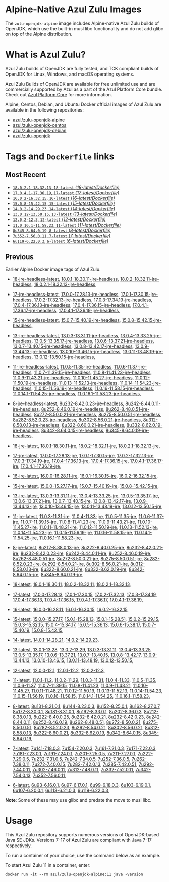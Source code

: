 Alpine-Native Azul Zulu Images
=================================
The `zulu-openjdk-alpine` image includes Alpine-native Azul Zulu builds of OpenJDK, which use the built-in musl libc functionality and do not add glibc on top of the Alpine distribution.


What is Azul Zulu?
======================================

Azul Zulu builds of OpenJDK are fully tested, and TCK compliant builds of OpenJDK for Linux, Windows, and macOS operating systems.

Azul Zulu Builds of OpenJDK are available for free unlimited use and are commercially supported by Azul as a part of the Azul Platform Core bundle.
Check out [Azul Platform Core][3] for more information.

Alpine, Centos, Debian, and Ubuntu Docker official images of Azul Zulu are available in the following repositories:

  * [azul/zulu-openjdk-alpine][4]
  * [azul/zulu-openjdk-centos][5]
  * [azul/zulu-openjdk-debian][6]
  * [azul/zulu-openjdk][7]

Tags and `Dockerfile` links
===========================

Most Recent
-----------

  * [`18.0.2.1-18.32.13`, `18-latest` (*18-latest/Dockerfile)*][10]
  * [`17.0.4.1-17.36.19`, `17-latest` (*17-latest/Dockerfile)*][22]
  * [`16.0.2-16.32.15`, `16-latest` (*16-latest/Dockerfile)*][49]
  * [`15.0.8-15.42.15`, `15-latest` (*15-latest/Dockerfile)*][57]
  * [`14.0.2-14.29.23`, `14-latest` (*14-latest/Dockerfile)*][75]
  * [`13.0.12-13.50.15`, `13-latest` (*13-latest/Dockerfile)*][78]
  * [`12.0.2-12.3`, `12-latest` (*12-latest/Dockerfile)*][113]
  * [`11.0.16.1-11.58.23`, `11-latest` (*11-latest/Dockerfile)*][117]
  * [`8u345-8.64.0.19`, `8-latest` (*8-latest/Dockerfile)*][167]
  * [`7u352-7.56.0.11`, `7-latest` (*7-latest/Dockerfile)*][225]
  * [`6u119-6.22.0.3`, `6-latest` (*6-latest/Dockerfile)*][248]

Previous
--------

Earlier Alpine Docker image tags of Azul Zulu:


  * [18-jre-headless-latest][18],
  [18.0.1-18.30.11-jre-headless][19],
  [18.0.2-18.32.11-jre-headless][20],
  [18.0.2.1-18.32.13-jre-headless][21],
  
  * [17-jre-headless-latest][40],
  [17.0.0-17.28.13-jre-headless][41],
  [17.0.1-17.30.15-jre-headless][42],
  [17.0.2-17.32.13-jre-headless][43],
  [17.0.3-17.34.19-jre-headless][44],
  [17.0.4-17.36.13-jre-headless][45],
  [17.0.4-17.36.15-jre-headless][46],
  [17.0.4.1-17.36.17-jre-headless][47],
  [17.0.4.1-17.36.19-jre-headless][48],
  
  * [15-jre-headless-latest][72],
  [15.0.7-15.40.19-jre-headless][73],
  [15.0.8-15.42.15-jre-headless][74],
  
  * [13-jre-headless-latest][102],
  [13.0.3-13.31.11-jre-headless][103],
  [13.0.4-13.33.25-jre-headless][104],
  [13.0.5-13.35.17-jre-headless][105],
  [13.0.6-13.37.21-jre-headless][106],
  [13.0.7-13.40.15-jre-headless][107],
  [13.0.8-13.42.17-jre-headless][108],
  [13.0.9-13.44.13-jre-headless][109],
  [13.0.10-13.46.15-jre-headless][110],
  [13.0.11-13.48.19-jre-headless][111],
  [13.0.12-13.50.15-jre-headless][112],
  
  * [11-jre-headless-latest][151],
  [11.0.5-11.35-jre-headless][154],
  [11.0.6-11.37-jre-headless][155],
  [11.0.7-11.39.15-jre-headless][156],
  [11.0.8-11.41.23-jre-headless][157],
  [11.0.9-11.43.21-jre-headless][158],
  [11.0.10-11.45.27-jre-headless][159],
  [11.0.12-11.50.19-jre-headless][160],
  [11.0.13-11.52.13-jre-headless][161],
  [11.0.14-11.54.23-jre-headless][162],
  [11.0.15-11.56.19-jre-headless][163],
  [11.0.16-11.58.15-jre-headless][164],
  [11.0.14.1-11.54.25-jre-headless][165],
  [11.0.16.1-11.58.23-jre-headless][166],
  
  * [8-jre-headless-latest][211],
  [8u232-8.42.0.23-jre-headless][212],
  [8u242-8.44.0.11-jre-headless][213],
  [8u252-8.46.0.19-jre-headless][214],
  [8u262-8.48.0.51-jre-headless][215],
  [8u272-8.50.0.21-jre-headless][216],
  [8u275-8.50.0.51-jre-headless][217],
  [8u282-8.52.0.23-jre-headless][218],
  [8u302-8.56.0.21-jre-headless][219],
  [8u312-8.58.0.13-jre-headless][220],
  [8u322-8.60.0.21-jre-headless][221],
  [8u332-8.62.0.19-jre-headless][222],
  [8u342-8.64.0.15-jre-headless][223],
  [8u345-8.64.0.19-jre-headless][224],
  
  * [18-jre-latest][11],
  [18.0.1-18.30.11-jre][15],
  [18.0.2-18.32.11-jre][16],
  [18.0.2.1-18.32.13-jre][17],
  
  * [17-jre-latest][23],
  [17.0.0-17.28.13-jre][32],
  [17.0.1-17.30.15-jre][33],
  [17.0.2-17.32.13-jre][34],
  [17.0.3-17.34.19-jre][35],
  [17.0.4-17.36.13-jre][36],
  [17.0.4-17.36.15-jre][37],
  [17.0.4.1-17.36.17-jre][38],
  [17.0.4.1-17.36.19-jre][39],
  
  * [16-jre-latest][50],
  [16.0.0-16.28.11-jre][54],
  [16.0.1-16.30.15-jre][55],
  [16.0.2-16.32.15-jre][56],
  
  * [15-jre-latest][58],
  [15.0.0-15.27.17-jre][69],
  [15.0.7-15.40.19-jre][70],
  [15.0.8-15.42.15-jre][71],
  
  * [13-jre-latest][81],
  [13.0.3-13.31.11-jre][92],
  [13.0.4-13.33.25-jre][93],
  [13.0.5-13.35.17-jre][94],
  [13.0.6-13.37.21-jre][95],
  [13.0.7-13.40.15-jre][96],
  [13.0.8-13.42.17-jre][97],
  [13.0.9-13.44.13-jre][98],
  [13.0.10-13.46.15-jre][99],
  [13.0.11-13.48.19-jre][100],
  [13.0.12-13.50.15-jre][101],
  
  * [11-jre-latest][124],
  [11.0.3-11.31-jre][135],
  [11.0.4-11.33-jre][136],
  [11.0.5-11.35-jre][137],
  [11.0.6-11.37-jre][138],
  [11.0.7-11.39.15-jre][141],
  [11.0.8-11.41.23-jre][142],
  [11.0.9-11.43.21-jre][143],
  [11.0.10-11.45.27-jre][144],
  [11.0.11-11.48.21-jre][145],
  [11.0.12-11.50.19-jre][146],
  [11.0.13-11.52.13-jre][147],
  [11.0.14-11.54.23-jre][148],
  [11.0.15-11.56.19-jre][149],
  [11.0.16-11.58.15-jre][150],
  [11.0.14.1-11.54.25-jre][152],
  [11.0.16.1-11.58.23-jre][153],
  
  * [8-jre-latest][168],
  [8u212-8.38.0.13-jre][194],
  [8u222-8.40.0.25-jre][195],
  [8u232-8.42.0.21-jre][196],
  [8u232-8.42.0.23-jre][197],
  [8u242-8.44.0.11-jre][198],
  [8u252-8.46.0.19-jre][199],
  [8u262-8.48.0.51-jre][200],
  [8u272-8.50.0.21-jre][201],
  [8u275-8.50.0.51-jre][202],
  [8u282-8.52.0.23-jre][203],
  [8u292-8.54.0.21-jre][204],
  [8u302-8.56.0.21-jre][205],
  [8u312-8.58.0.13-jre][206],
  [8u322-8.60.0.21-jre][207],
  [8u332-8.62.0.19-jre][208],
  [8u342-8.64.0.15-jre][209],
  [8u345-8.64.0.19-jre][210],
  
  * [18-latest][10],
  [18.0.1-18.30.11][12],
  [18.0.2-18.32.11][13],
  [18.0.2.1-18.32.13][14],
  
  * [17-latest][22],
  [17.0.0-17.28.13][24],
  [17.0.1-17.30.15][25],
  [17.0.2-17.32.13][26],
  [17.0.3-17.34.19][27],
  [17.0.4-17.36.13][28],
  [17.0.4-17.36.15][29],
  [17.0.4.1-17.36.17][30],
  [17.0.4.1-17.36.19][31],
  
  * [16-latest][49],
  [16.0.0-16.28.11][51],
  [16.0.1-16.30.15][52],
  [16.0.2-16.32.15][53],
  
  * [15-latest][57],
  [15.0.0-15.27.17][59],
  [15.0.1-15.28.13][60],
  [15.0.1-15.28.51][61],
  [15.0.2-15.29.15][62],
  [15.0.3-15.32.15][63],
  [15.0.4-15.34.17][64],
  [15.0.5-15.36.13][65],
  [15.0.6-15.38.17][66],
  [15.0.7-15.40.19][67],
  [15.0.8-15.42.15][68],
  
  * [14-latest][75],
  [14.0.1-14.28.21][76],
  [14.0.2-14.29.23][77],
  
  * [13-latest][78],
  [13.0.1-13.28][79],
  [13.0.2-13.29][80],
  [13.0.3-13.31.11][82],
  [13.0.4-13.33.25][83],
  [13.0.5-13.35.17][84],
  [13.0.6-13.37.21][85],
  [13.0.7-13.40.15][86],
  [13.0.8-13.42.17][87],
  [13.0.9-13.44.13][88],
  [13.0.10-13.46.15][89],
  [13.0.11-13.48.19][90],
  [13.0.12-13.50.15][91],
  
  * [12-latest][113],
  [12.0.0-12.1][114],
  [12.0.1-12.2][115],
  [12.0.2-12.3][116],
  
  * [11-latest][117],
  [11.0.1-11.2][118],
  [11.0.2-11.29][119],
  [11.0.3-11.31][120],
  [11.0.4-11.33][121],
  [11.0.5-11.35][122],
  [11.0.6-11.37][123],
  [11.0.7-11.39.15][125],
  [11.0.8-11.41.23][126],
  [11.0.9-11.43.21][127],
  [11.0.10-11.45.27][128],
  [11.0.11-11.48.21][129],
  [11.0.12-11.50.19][130],
  [11.0.13-11.52.13][131],
  [11.0.14-11.54.23][132],
  [11.0.15-11.56.19][133],
  [11.0.16-11.58.15][134],
  [11.0.14.1-11.54.25][139],
  [11.0.16.1-11.58.23][140],
  
  * [8-latest][167],
  [8u131-8.21.0.1][169],
  [8u144-8.23.0.3][170],
  [8u152-8.25.0.1][171],
  [8u162-8.27.0.7][172],
  [8u172-8.30.0.1][173],
  [8u181-8.31.0.1][174],
  [8u192-8.33.0.1][175],
  [8u202-8.36.0.3][176],
  [8u212-8.38.0.13][177],
  [8u222-8.40.0.25][178],
  [8u232-8.42.0.21][179],
  [8u232-8.42.0.23][180],
  [8u242-8.44.0.11][181],
  [8u252-8.46.0.19][182],
  [8u262-8.48.0.51][183],
  [8u272-8.50.0.21][184],
  [8u275-8.50.0.51][185],
  [8u282-8.52.0.23][186],
  [8u292-8.54.0.21][187],
  [8u302-8.56.0.21][188],
  [8u312-8.58.0.13][189],
  [8u322-8.60.0.21][190],
  [8u332-8.62.0.19][191],
  [8u342-8.64.0.15][192],
  [8u345-8.64.0.19][193],
  
  * [7-latest][225],
  [7u141-7.18.0.3][226],
  [7u154-7.20.0.3][227],
  [7u161-7.21.0.3][228],
  [7u171-7.22.0.3][229],
  [7u181-7.23.0.1][230],
  [7u191-7.24.0.1][231],
  [7u201-7.25.0.5][232],
  [7u211-7.27.0.1][233],
  [7u222-7.29.0.5][234],
  [7u232-7.31.0.5][235],
  [7u242-7.34.0.5][236],
  [7u252-7.36.0.5][237],
  [7u262-7.38.0.11][238],
  [7u272-7.40.0.15][239],
  [7u282-7.42.0.13][240],
  [7u285-7.42.0.51][241],
  [7u292-7.44.0.11][242],
  [7u302-7.46.0.11][243],
  [7u312-7.48.0.11][244],
  [7u332-7.52.0.11][245],
  [7u342-7.54.0.13][246],
  [7u352-7.56.0.11][247],
  
  * [6-latest][248],
  [6u93-6.16.0.1][249],
  [6u97-6.17.0.1][250],
  [6u99-6.18.0.3][251],
  [6u103-6.19.0.1][252],
  [6u107-6.20.0.1][253],
  [6u113-6.21.0.3][254],
  [6u119-6.22.0.3][255],
  

**Note**: Some of these may use glibc and predate the move to musl libc.

Usage
=====

This Azul Zulu repository supports numerous versions of OpenJDK-based Java SE JDKs. Versions 7-17 of Azul Zulu are compliant with Java 7-17 respectively.

To run a container of your choice, use the command below as an example.

To start Azul Zulu 11 in a container, enter:

    docker run -it --rm azul/zulu-openjdk-alpine:11 java -version

  [1]: https://www.azul.com/files/ZuluDocker60.gif
  [2]: https://www.azul.com/
  [3]: https://www.azul.com/products/core/
  [4]: https://hub.docker.com/r/azul/zulu-openjdk-alpine
  [5]: https://hub.docker.com/r/azul/zulu-openjdk-centos
  [6]: https://hub.docker.com/r/azul/zulu-openjdk-debian
  [7]: https://hub.docker.com/r/azul/zulu-openjdk


  [18]: https://github.com/zulu-openjdk/zulu-openjdk/blob/master/alpine/18-jre-headless-latest/Dockerfile
  [19]: https://github.com/zulu-openjdk/zulu-openjdk/blob/master/alpine/18.0.1-18.30.11-jre-headless/Dockerfile
  [20]: https://github.com/zulu-openjdk/zulu-openjdk/blob/master/alpine/18.0.2-18.32.11-jre-headless/Dockerfile
  [21]: https://github.com/zulu-openjdk/zulu-openjdk/blob/master/alpine/18.0.2.1-18.32.13-jre-headless/Dockerfile
  
  [40]: https://github.com/zulu-openjdk/zulu-openjdk/blob/master/alpine/17-jre-headless-latest/Dockerfile
  [41]: https://github.com/zulu-openjdk/zulu-openjdk/blob/master/alpine/17.0.0-17.28.13-jre-headless/Dockerfile
  [42]: https://github.com/zulu-openjdk/zulu-openjdk/blob/master/alpine/17.0.1-17.30.15-jre-headless/Dockerfile
  [43]: https://github.com/zulu-openjdk/zulu-openjdk/blob/master/alpine/17.0.2-17.32.13-jre-headless/Dockerfile
  [44]: https://github.com/zulu-openjdk/zulu-openjdk/blob/master/alpine/17.0.3-17.34.19-jre-headless/Dockerfile
  [45]: https://github.com/zulu-openjdk/zulu-openjdk/blob/master/alpine/17.0.4-17.36.13-jre-headless/Dockerfile
  [46]: https://github.com/zulu-openjdk/zulu-openjdk/blob/master/alpine/17.0.4-17.36.15-jre-headless/Dockerfile
  [47]: https://github.com/zulu-openjdk/zulu-openjdk/blob/master/alpine/17.0.4.1-17.36.17-jre-headless/Dockerfile
  [48]: https://github.com/zulu-openjdk/zulu-openjdk/blob/master/alpine/17.0.4.1-17.36.19-jre-headless/Dockerfile
  
  [72]: https://github.com/zulu-openjdk/zulu-openjdk/blob/master/alpine/15-jre-headless-latest/Dockerfile
  [73]: https://github.com/zulu-openjdk/zulu-openjdk/blob/master/alpine/15.0.7-15.40.19-jre-headless/Dockerfile
  [74]: https://github.com/zulu-openjdk/zulu-openjdk/blob/master/alpine/15.0.8-15.42.15-jre-headless/Dockerfile
  
  [102]: https://github.com/zulu-openjdk/zulu-openjdk/blob/master/alpine/13-jre-headless-latest/Dockerfile
  [103]: https://github.com/zulu-openjdk/zulu-openjdk/blob/master/alpine/13.0.3-13.31.11-jre-headless/Dockerfile
  [104]: https://github.com/zulu-openjdk/zulu-openjdk/blob/master/alpine/13.0.4-13.33.25-jre-headless/Dockerfile
  [105]: https://github.com/zulu-openjdk/zulu-openjdk/blob/master/alpine/13.0.5-13.35.17-jre-headless/Dockerfile
  [106]: https://github.com/zulu-openjdk/zulu-openjdk/blob/master/alpine/13.0.6-13.37.21-jre-headless/Dockerfile
  [107]: https://github.com/zulu-openjdk/zulu-openjdk/blob/master/alpine/13.0.7-13.40.15-jre-headless/Dockerfile
  [108]: https://github.com/zulu-openjdk/zulu-openjdk/blob/master/alpine/13.0.8-13.42.17-jre-headless/Dockerfile
  [109]: https://github.com/zulu-openjdk/zulu-openjdk/blob/master/alpine/13.0.9-13.44.13-jre-headless/Dockerfile
  [110]: https://github.com/zulu-openjdk/zulu-openjdk/blob/master/alpine/13.0.10-13.46.15-jre-headless/Dockerfile
  [111]: https://github.com/zulu-openjdk/zulu-openjdk/blob/master/alpine/13.0.11-13.48.19-jre-headless/Dockerfile
  [112]: https://github.com/zulu-openjdk/zulu-openjdk/blob/master/alpine/13.0.12-13.50.15-jre-headless/Dockerfile
  
  [151]: https://github.com/zulu-openjdk/zulu-openjdk/blob/master/alpine/11-jre-headless-latest/Dockerfile
  [154]: https://github.com/zulu-openjdk/zulu-openjdk/blob/master/alpine/11.0.5-11.35-jre-headless/Dockerfile
  [155]: https://github.com/zulu-openjdk/zulu-openjdk/blob/master/alpine/11.0.6-11.37-jre-headless/Dockerfile
  [156]: https://github.com/zulu-openjdk/zulu-openjdk/blob/master/alpine/11.0.7-11.39.15-jre-headless/Dockerfile
  [157]: https://github.com/zulu-openjdk/zulu-openjdk/blob/master/alpine/11.0.8-11.41.23-jre-headless/Dockerfile
  [158]: https://github.com/zulu-openjdk/zulu-openjdk/blob/master/alpine/11.0.9-11.43.21-jre-headless/Dockerfile
  [159]: https://github.com/zulu-openjdk/zulu-openjdk/blob/master/alpine/11.0.10-11.45.27-jre-headless/Dockerfile
  [160]: https://github.com/zulu-openjdk/zulu-openjdk/blob/master/alpine/11.0.12-11.50.19-jre-headless/Dockerfile
  [161]: https://github.com/zulu-openjdk/zulu-openjdk/blob/master/alpine/11.0.13-11.52.13-jre-headless/Dockerfile
  [162]: https://github.com/zulu-openjdk/zulu-openjdk/blob/master/alpine/11.0.14-11.54.23-jre-headless/Dockerfile
  [163]: https://github.com/zulu-openjdk/zulu-openjdk/blob/master/alpine/11.0.15-11.56.19-jre-headless/Dockerfile
  [164]: https://github.com/zulu-openjdk/zulu-openjdk/blob/master/alpine/11.0.16-11.58.15-jre-headless/Dockerfile
  [165]: https://github.com/zulu-openjdk/zulu-openjdk/blob/master/alpine/11.0.14.1-11.54.25-jre-headless/Dockerfile
  [166]: https://github.com/zulu-openjdk/zulu-openjdk/blob/master/alpine/11.0.16.1-11.58.23-jre-headless/Dockerfile
  
  [211]: https://github.com/zulu-openjdk/zulu-openjdk/blob/master/alpine/8-jre-headless-latest/Dockerfile
  [212]: https://github.com/zulu-openjdk/zulu-openjdk/blob/master/alpine/8u232-8.42.0.23-jre-headless/Dockerfile
  [213]: https://github.com/zulu-openjdk/zulu-openjdk/blob/master/alpine/8u242-8.44.0.11-jre-headless/Dockerfile
  [214]: https://github.com/zulu-openjdk/zulu-openjdk/blob/master/alpine/8u252-8.46.0.19-jre-headless/Dockerfile
  [215]: https://github.com/zulu-openjdk/zulu-openjdk/blob/master/alpine/8u262-8.48.0.51-jre-headless/Dockerfile
  [216]: https://github.com/zulu-openjdk/zulu-openjdk/blob/master/alpine/8u272-8.50.0.21-jre-headless/Dockerfile
  [217]: https://github.com/zulu-openjdk/zulu-openjdk/blob/master/alpine/8u275-8.50.0.51-jre-headless/Dockerfile
  [218]: https://github.com/zulu-openjdk/zulu-openjdk/blob/master/alpine/8u282-8.52.0.23-jre-headless/Dockerfile
  [219]: https://github.com/zulu-openjdk/zulu-openjdk/blob/master/alpine/8u302-8.56.0.21-jre-headless/Dockerfile
  [220]: https://github.com/zulu-openjdk/zulu-openjdk/blob/master/alpine/8u312-8.58.0.13-jre-headless/Dockerfile
  [221]: https://github.com/zulu-openjdk/zulu-openjdk/blob/master/alpine/8u322-8.60.0.21-jre-headless/Dockerfile
  [222]: https://github.com/zulu-openjdk/zulu-openjdk/blob/master/alpine/8u332-8.62.0.19-jre-headless/Dockerfile
  [223]: https://github.com/zulu-openjdk/zulu-openjdk/blob/master/alpine/8u342-8.64.0.15-jre-headless/Dockerfile
  [224]: https://github.com/zulu-openjdk/zulu-openjdk/blob/master/alpine/8u345-8.64.0.19-jre-headless/Dockerfile
  
  [11]: https://github.com/zulu-openjdk/zulu-openjdk/blob/master/alpine/18-jre-latest/Dockerfile
  [15]: https://github.com/zulu-openjdk/zulu-openjdk/blob/master/alpine/18.0.1-18.30.11-jre/Dockerfile
  [16]: https://github.com/zulu-openjdk/zulu-openjdk/blob/master/alpine/18.0.2-18.32.11-jre/Dockerfile
  [17]: https://github.com/zulu-openjdk/zulu-openjdk/blob/master/alpine/18.0.2.1-18.32.13-jre/Dockerfile
  
  [23]: https://github.com/zulu-openjdk/zulu-openjdk/blob/master/alpine/17-jre-latest/Dockerfile
  [32]: https://github.com/zulu-openjdk/zulu-openjdk/blob/master/alpine/17.0.0-17.28.13-jre/Dockerfile
  [33]: https://github.com/zulu-openjdk/zulu-openjdk/blob/master/alpine/17.0.1-17.30.15-jre/Dockerfile
  [34]: https://github.com/zulu-openjdk/zulu-openjdk/blob/master/alpine/17.0.2-17.32.13-jre/Dockerfile
  [35]: https://github.com/zulu-openjdk/zulu-openjdk/blob/master/alpine/17.0.3-17.34.19-jre/Dockerfile
  [36]: https://github.com/zulu-openjdk/zulu-openjdk/blob/master/alpine/17.0.4-17.36.13-jre/Dockerfile
  [37]: https://github.com/zulu-openjdk/zulu-openjdk/blob/master/alpine/17.0.4-17.36.15-jre/Dockerfile
  [38]: https://github.com/zulu-openjdk/zulu-openjdk/blob/master/alpine/17.0.4.1-17.36.17-jre/Dockerfile
  [39]: https://github.com/zulu-openjdk/zulu-openjdk/blob/master/alpine/17.0.4.1-17.36.19-jre/Dockerfile
  
  [50]: https://github.com/zulu-openjdk/zulu-openjdk/blob/master/alpine/16-jre-latest/Dockerfile
  [54]: https://github.com/zulu-openjdk/zulu-openjdk/blob/master/alpine/16.0.0-16.28.11-jre/Dockerfile
  [55]: https://github.com/zulu-openjdk/zulu-openjdk/blob/master/alpine/16.0.1-16.30.15-jre/Dockerfile
  [56]: https://github.com/zulu-openjdk/zulu-openjdk/blob/master/alpine/16.0.2-16.32.15-jre/Dockerfile
  
  [58]: https://github.com/zulu-openjdk/zulu-openjdk/blob/master/alpine/15-jre-latest/Dockerfile
  [69]: https://github.com/zulu-openjdk/zulu-openjdk/blob/master/alpine/15.0.0-15.27.17-jre/Dockerfile
  [70]: https://github.com/zulu-openjdk/zulu-openjdk/blob/master/alpine/15.0.7-15.40.19-jre/Dockerfile
  [71]: https://github.com/zulu-openjdk/zulu-openjdk/blob/master/alpine/15.0.8-15.42.15-jre/Dockerfile
  
  [81]: https://github.com/zulu-openjdk/zulu-openjdk/blob/master/alpine/13-jre-latest/Dockerfile
  [92]: https://github.com/zulu-openjdk/zulu-openjdk/blob/master/alpine/13.0.3-13.31.11-jre/Dockerfile
  [93]: https://github.com/zulu-openjdk/zulu-openjdk/blob/master/alpine/13.0.4-13.33.25-jre/Dockerfile
  [94]: https://github.com/zulu-openjdk/zulu-openjdk/blob/master/alpine/13.0.5-13.35.17-jre/Dockerfile
  [95]: https://github.com/zulu-openjdk/zulu-openjdk/blob/master/alpine/13.0.6-13.37.21-jre/Dockerfile
  [96]: https://github.com/zulu-openjdk/zulu-openjdk/blob/master/alpine/13.0.7-13.40.15-jre/Dockerfile
  [97]: https://github.com/zulu-openjdk/zulu-openjdk/blob/master/alpine/13.0.8-13.42.17-jre/Dockerfile
  [98]: https://github.com/zulu-openjdk/zulu-openjdk/blob/master/alpine/13.0.9-13.44.13-jre/Dockerfile
  [99]: https://github.com/zulu-openjdk/zulu-openjdk/blob/master/alpine/13.0.10-13.46.15-jre/Dockerfile
  [100]: https://github.com/zulu-openjdk/zulu-openjdk/blob/master/alpine/13.0.11-13.48.19-jre/Dockerfile
  [101]: https://github.com/zulu-openjdk/zulu-openjdk/blob/master/alpine/13.0.12-13.50.15-jre/Dockerfile
  
  [124]: https://github.com/zulu-openjdk/zulu-openjdk/blob/master/alpine/11-jre-latest/Dockerfile
  [135]: https://github.com/zulu-openjdk/zulu-openjdk/blob/master/alpine/11.0.3-11.31-jre/Dockerfile
  [136]: https://github.com/zulu-openjdk/zulu-openjdk/blob/master/alpine/11.0.4-11.33-jre/Dockerfile
  [137]: https://github.com/zulu-openjdk/zulu-openjdk/blob/master/alpine/11.0.5-11.35-jre/Dockerfile
  [138]: https://github.com/zulu-openjdk/zulu-openjdk/blob/master/alpine/11.0.6-11.37-jre/Dockerfile
  [141]: https://github.com/zulu-openjdk/zulu-openjdk/blob/master/alpine/11.0.7-11.39.15-jre/Dockerfile
  [142]: https://github.com/zulu-openjdk/zulu-openjdk/blob/master/alpine/11.0.8-11.41.23-jre/Dockerfile
  [143]: https://github.com/zulu-openjdk/zulu-openjdk/blob/master/alpine/11.0.9-11.43.21-jre/Dockerfile
  [144]: https://github.com/zulu-openjdk/zulu-openjdk/blob/master/alpine/11.0.10-11.45.27-jre/Dockerfile
  [145]: https://github.com/zulu-openjdk/zulu-openjdk/blob/master/alpine/11.0.11-11.48.21-jre/Dockerfile
  [146]: https://github.com/zulu-openjdk/zulu-openjdk/blob/master/alpine/11.0.12-11.50.19-jre/Dockerfile
  [147]: https://github.com/zulu-openjdk/zulu-openjdk/blob/master/alpine/11.0.13-11.52.13-jre/Dockerfile
  [148]: https://github.com/zulu-openjdk/zulu-openjdk/blob/master/alpine/11.0.14-11.54.23-jre/Dockerfile
  [149]: https://github.com/zulu-openjdk/zulu-openjdk/blob/master/alpine/11.0.15-11.56.19-jre/Dockerfile
  [150]: https://github.com/zulu-openjdk/zulu-openjdk/blob/master/alpine/11.0.16-11.58.15-jre/Dockerfile
  [152]: https://github.com/zulu-openjdk/zulu-openjdk/blob/master/alpine/11.0.14.1-11.54.25-jre/Dockerfile
  [153]: https://github.com/zulu-openjdk/zulu-openjdk/blob/master/alpine/11.0.16.1-11.58.23-jre/Dockerfile
  
  [168]: https://github.com/zulu-openjdk/zulu-openjdk/blob/master/alpine/8-jre-latest/Dockerfile
  [194]: https://github.com/zulu-openjdk/zulu-openjdk/blob/master/alpine/8u212-8.38.0.13-jre/Dockerfile
  [195]: https://github.com/zulu-openjdk/zulu-openjdk/blob/master/alpine/8u222-8.40.0.25-jre/Dockerfile
  [196]: https://github.com/zulu-openjdk/zulu-openjdk/blob/master/alpine/8u232-8.42.0.21-jre/Dockerfile
  [197]: https://github.com/zulu-openjdk/zulu-openjdk/blob/master/alpine/8u232-8.42.0.23-jre/Dockerfile
  [198]: https://github.com/zulu-openjdk/zulu-openjdk/blob/master/alpine/8u242-8.44.0.11-jre/Dockerfile
  [199]: https://github.com/zulu-openjdk/zulu-openjdk/blob/master/alpine/8u252-8.46.0.19-jre/Dockerfile
  [200]: https://github.com/zulu-openjdk/zulu-openjdk/blob/master/alpine/8u262-8.48.0.51-jre/Dockerfile
  [201]: https://github.com/zulu-openjdk/zulu-openjdk/blob/master/alpine/8u272-8.50.0.21-jre/Dockerfile
  [202]: https://github.com/zulu-openjdk/zulu-openjdk/blob/master/alpine/8u275-8.50.0.51-jre/Dockerfile
  [203]: https://github.com/zulu-openjdk/zulu-openjdk/blob/master/alpine/8u282-8.52.0.23-jre/Dockerfile
  [204]: https://github.com/zulu-openjdk/zulu-openjdk/blob/master/alpine/8u292-8.54.0.21-jre/Dockerfile
  [205]: https://github.com/zulu-openjdk/zulu-openjdk/blob/master/alpine/8u302-8.56.0.21-jre/Dockerfile
  [206]: https://github.com/zulu-openjdk/zulu-openjdk/blob/master/alpine/8u312-8.58.0.13-jre/Dockerfile
  [207]: https://github.com/zulu-openjdk/zulu-openjdk/blob/master/alpine/8u322-8.60.0.21-jre/Dockerfile
  [208]: https://github.com/zulu-openjdk/zulu-openjdk/blob/master/alpine/8u332-8.62.0.19-jre/Dockerfile
  [209]: https://github.com/zulu-openjdk/zulu-openjdk/blob/master/alpine/8u342-8.64.0.15-jre/Dockerfile
  [210]: https://github.com/zulu-openjdk/zulu-openjdk/blob/master/alpine/8u345-8.64.0.19-jre/Dockerfile
  
  [10]: https://github.com/zulu-openjdk/zulu-openjdk/blob/master/alpine/18-latest/Dockerfile
  [12]: https://github.com/zulu-openjdk/zulu-openjdk/blob/master/alpine/18.0.1-18.30.11/Dockerfile
  [13]: https://github.com/zulu-openjdk/zulu-openjdk/blob/master/alpine/18.0.2-18.32.11/Dockerfile
  [14]: https://github.com/zulu-openjdk/zulu-openjdk/blob/master/alpine/18.0.2.1-18.32.13/Dockerfile
  
  [22]: https://github.com/zulu-openjdk/zulu-openjdk/blob/master/alpine/17-latest/Dockerfile
  [24]: https://github.com/zulu-openjdk/zulu-openjdk/blob/master/alpine/17.0.0-17.28.13/Dockerfile
  [25]: https://github.com/zulu-openjdk/zulu-openjdk/blob/master/alpine/17.0.1-17.30.15/Dockerfile
  [26]: https://github.com/zulu-openjdk/zulu-openjdk/blob/master/alpine/17.0.2-17.32.13/Dockerfile
  [27]: https://github.com/zulu-openjdk/zulu-openjdk/blob/master/alpine/17.0.3-17.34.19/Dockerfile
  [28]: https://github.com/zulu-openjdk/zulu-openjdk/blob/master/alpine/17.0.4-17.36.13/Dockerfile
  [29]: https://github.com/zulu-openjdk/zulu-openjdk/blob/master/alpine/17.0.4-17.36.15/Dockerfile
  [30]: https://github.com/zulu-openjdk/zulu-openjdk/blob/master/alpine/17.0.4.1-17.36.17/Dockerfile
  [31]: https://github.com/zulu-openjdk/zulu-openjdk/blob/master/alpine/17.0.4.1-17.36.19/Dockerfile
  
  [49]: https://github.com/zulu-openjdk/zulu-openjdk/blob/master/alpine/16-latest/Dockerfile
  [51]: https://github.com/zulu-openjdk/zulu-openjdk/blob/master/alpine/16.0.0-16.28.11/Dockerfile
  [52]: https://github.com/zulu-openjdk/zulu-openjdk/blob/master/alpine/16.0.1-16.30.15/Dockerfile
  [53]: https://github.com/zulu-openjdk/zulu-openjdk/blob/master/alpine/16.0.2-16.32.15/Dockerfile
  
  [57]: https://github.com/zulu-openjdk/zulu-openjdk/blob/master/alpine/15-latest/Dockerfile
  [59]: https://github.com/zulu-openjdk/zulu-openjdk/blob/master/alpine/15.0.0-15.27.17/Dockerfile
  [60]: https://github.com/zulu-openjdk/zulu-openjdk/blob/master/alpine/15.0.1-15.28.13/Dockerfile
  [61]: https://github.com/zulu-openjdk/zulu-openjdk/blob/master/alpine/15.0.1-15.28.51/Dockerfile
  [62]: https://github.com/zulu-openjdk/zulu-openjdk/blob/master/alpine/15.0.2-15.29.15/Dockerfile
  [63]: https://github.com/zulu-openjdk/zulu-openjdk/blob/master/alpine/15.0.3-15.32.15/Dockerfile
  [64]: https://github.com/zulu-openjdk/zulu-openjdk/blob/master/alpine/15.0.4-15.34.17/Dockerfile
  [65]: https://github.com/zulu-openjdk/zulu-openjdk/blob/master/alpine/15.0.5-15.36.13/Dockerfile
  [66]: https://github.com/zulu-openjdk/zulu-openjdk/blob/master/alpine/15.0.6-15.38.17/Dockerfile
  [67]: https://github.com/zulu-openjdk/zulu-openjdk/blob/master/alpine/15.0.7-15.40.19/Dockerfile
  [68]: https://github.com/zulu-openjdk/zulu-openjdk/blob/master/alpine/15.0.8-15.42.15/Dockerfile
  
  [75]: https://github.com/zulu-openjdk/zulu-openjdk/blob/master/alpine/14-latest/Dockerfile
  [76]: https://github.com/zulu-openjdk/zulu-openjdk/blob/master/alpine/14.0.1-14.28.21/Dockerfile
  [77]: https://github.com/zulu-openjdk/zulu-openjdk/blob/master/alpine/14.0.2-14.29.23/Dockerfile
  
  [78]: https://github.com/zulu-openjdk/zulu-openjdk/blob/master/alpine/13-latest/Dockerfile
  [79]: https://github.com/zulu-openjdk/zulu-openjdk/blob/master/alpine/13.0.1-13.28/Dockerfile
  [80]: https://github.com/zulu-openjdk/zulu-openjdk/blob/master/alpine/13.0.2-13.29/Dockerfile
  [82]: https://github.com/zulu-openjdk/zulu-openjdk/blob/master/alpine/13.0.3-13.31.11/Dockerfile
  [83]: https://github.com/zulu-openjdk/zulu-openjdk/blob/master/alpine/13.0.4-13.33.25/Dockerfile
  [84]: https://github.com/zulu-openjdk/zulu-openjdk/blob/master/alpine/13.0.5-13.35.17/Dockerfile
  [85]: https://github.com/zulu-openjdk/zulu-openjdk/blob/master/alpine/13.0.6-13.37.21/Dockerfile
  [86]: https://github.com/zulu-openjdk/zulu-openjdk/blob/master/alpine/13.0.7-13.40.15/Dockerfile
  [87]: https://github.com/zulu-openjdk/zulu-openjdk/blob/master/alpine/13.0.8-13.42.17/Dockerfile
  [88]: https://github.com/zulu-openjdk/zulu-openjdk/blob/master/alpine/13.0.9-13.44.13/Dockerfile
  [89]: https://github.com/zulu-openjdk/zulu-openjdk/blob/master/alpine/13.0.10-13.46.15/Dockerfile
  [90]: https://github.com/zulu-openjdk/zulu-openjdk/blob/master/alpine/13.0.11-13.48.19/Dockerfile
  [91]: https://github.com/zulu-openjdk/zulu-openjdk/blob/master/alpine/13.0.12-13.50.15/Dockerfile
  
  [113]: https://github.com/zulu-openjdk/zulu-openjdk/blob/master/alpine/12-latest/Dockerfile
  [114]: https://github.com/zulu-openjdk/zulu-openjdk/blob/master/alpine/12.0.0-12.1/Dockerfile
  [115]: https://github.com/zulu-openjdk/zulu-openjdk/blob/master/alpine/12.0.1-12.2/Dockerfile
  [116]: https://github.com/zulu-openjdk/zulu-openjdk/blob/master/alpine/12.0.2-12.3/Dockerfile
  
  [117]: https://github.com/zulu-openjdk/zulu-openjdk/blob/master/alpine/11-latest/Dockerfile
  [118]: https://github.com/zulu-openjdk/zulu-openjdk/blob/master/alpine/11.0.1-11.2/Dockerfile
  [119]: https://github.com/zulu-openjdk/zulu-openjdk/blob/master/alpine/11.0.2-11.29/Dockerfile
  [120]: https://github.com/zulu-openjdk/zulu-openjdk/blob/master/alpine/11.0.3-11.31/Dockerfile
  [121]: https://github.com/zulu-openjdk/zulu-openjdk/blob/master/alpine/11.0.4-11.33/Dockerfile
  [122]: https://github.com/zulu-openjdk/zulu-openjdk/blob/master/alpine/11.0.5-11.35/Dockerfile
  [123]: https://github.com/zulu-openjdk/zulu-openjdk/blob/master/alpine/11.0.6-11.37/Dockerfile
  [125]: https://github.com/zulu-openjdk/zulu-openjdk/blob/master/alpine/11.0.7-11.39.15/Dockerfile
  [126]: https://github.com/zulu-openjdk/zulu-openjdk/blob/master/alpine/11.0.8-11.41.23/Dockerfile
  [127]: https://github.com/zulu-openjdk/zulu-openjdk/blob/master/alpine/11.0.9-11.43.21/Dockerfile
  [128]: https://github.com/zulu-openjdk/zulu-openjdk/blob/master/alpine/11.0.10-11.45.27/Dockerfile
  [129]: https://github.com/zulu-openjdk/zulu-openjdk/blob/master/alpine/11.0.11-11.48.21/Dockerfile
  [130]: https://github.com/zulu-openjdk/zulu-openjdk/blob/master/alpine/11.0.12-11.50.19/Dockerfile
  [131]: https://github.com/zulu-openjdk/zulu-openjdk/blob/master/alpine/11.0.13-11.52.13/Dockerfile
  [132]: https://github.com/zulu-openjdk/zulu-openjdk/blob/master/alpine/11.0.14-11.54.23/Dockerfile
  [133]: https://github.com/zulu-openjdk/zulu-openjdk/blob/master/alpine/11.0.15-11.56.19/Dockerfile
  [134]: https://github.com/zulu-openjdk/zulu-openjdk/blob/master/alpine/11.0.16-11.58.15/Dockerfile
  [139]: https://github.com/zulu-openjdk/zulu-openjdk/blob/master/alpine/11.0.14.1-11.54.25/Dockerfile
  [140]: https://github.com/zulu-openjdk/zulu-openjdk/blob/master/alpine/11.0.16.1-11.58.23/Dockerfile
  
  [167]: https://github.com/zulu-openjdk/zulu-openjdk/blob/master/alpine/8-latest/Dockerfile
  [169]: https://github.com/zulu-openjdk/zulu-openjdk/blob/master/alpine/8u131-8.21.0.1/Dockerfile
  [170]: https://github.com/zulu-openjdk/zulu-openjdk/blob/master/alpine/8u144-8.23.0.3/Dockerfile
  [171]: https://github.com/zulu-openjdk/zulu-openjdk/blob/master/alpine/8u152-8.25.0.1/Dockerfile
  [172]: https://github.com/zulu-openjdk/zulu-openjdk/blob/master/alpine/8u162-8.27.0.7/Dockerfile
  [173]: https://github.com/zulu-openjdk/zulu-openjdk/blob/master/alpine/8u172-8.30.0.1/Dockerfile
  [174]: https://github.com/zulu-openjdk/zulu-openjdk/blob/master/alpine/8u181-8.31.0.1/Dockerfile
  [175]: https://github.com/zulu-openjdk/zulu-openjdk/blob/master/alpine/8u192-8.33.0.1/Dockerfile
  [176]: https://github.com/zulu-openjdk/zulu-openjdk/blob/master/alpine/8u202-8.36.0.3/Dockerfile
  [177]: https://github.com/zulu-openjdk/zulu-openjdk/blob/master/alpine/8u212-8.38.0.13/Dockerfile
  [178]: https://github.com/zulu-openjdk/zulu-openjdk/blob/master/alpine/8u222-8.40.0.25/Dockerfile
  [179]: https://github.com/zulu-openjdk/zulu-openjdk/blob/master/alpine/8u232-8.42.0.21/Dockerfile
  [180]: https://github.com/zulu-openjdk/zulu-openjdk/blob/master/alpine/8u232-8.42.0.23/Dockerfile
  [181]: https://github.com/zulu-openjdk/zulu-openjdk/blob/master/alpine/8u242-8.44.0.11/Dockerfile
  [182]: https://github.com/zulu-openjdk/zulu-openjdk/blob/master/alpine/8u252-8.46.0.19/Dockerfile
  [183]: https://github.com/zulu-openjdk/zulu-openjdk/blob/master/alpine/8u262-8.48.0.51/Dockerfile
  [184]: https://github.com/zulu-openjdk/zulu-openjdk/blob/master/alpine/8u272-8.50.0.21/Dockerfile
  [185]: https://github.com/zulu-openjdk/zulu-openjdk/blob/master/alpine/8u275-8.50.0.51/Dockerfile
  [186]: https://github.com/zulu-openjdk/zulu-openjdk/blob/master/alpine/8u282-8.52.0.23/Dockerfile
  [187]: https://github.com/zulu-openjdk/zulu-openjdk/blob/master/alpine/8u292-8.54.0.21/Dockerfile
  [188]: https://github.com/zulu-openjdk/zulu-openjdk/blob/master/alpine/8u302-8.56.0.21/Dockerfile
  [189]: https://github.com/zulu-openjdk/zulu-openjdk/blob/master/alpine/8u312-8.58.0.13/Dockerfile
  [190]: https://github.com/zulu-openjdk/zulu-openjdk/blob/master/alpine/8u322-8.60.0.21/Dockerfile
  [191]: https://github.com/zulu-openjdk/zulu-openjdk/blob/master/alpine/8u332-8.62.0.19/Dockerfile
  [192]: https://github.com/zulu-openjdk/zulu-openjdk/blob/master/alpine/8u342-8.64.0.15/Dockerfile
  [193]: https://github.com/zulu-openjdk/zulu-openjdk/blob/master/alpine/8u345-8.64.0.19/Dockerfile
  
  [225]: https://github.com/zulu-openjdk/zulu-openjdk/blob/master/alpine/7-latest/Dockerfile
  [226]: https://github.com/zulu-openjdk/zulu-openjdk/blob/master/alpine/7u141-7.18.0.3/Dockerfile
  [227]: https://github.com/zulu-openjdk/zulu-openjdk/blob/master/alpine/7u154-7.20.0.3/Dockerfile
  [228]: https://github.com/zulu-openjdk/zulu-openjdk/blob/master/alpine/7u161-7.21.0.3/Dockerfile
  [229]: https://github.com/zulu-openjdk/zulu-openjdk/blob/master/alpine/7u171-7.22.0.3/Dockerfile
  [230]: https://github.com/zulu-openjdk/zulu-openjdk/blob/master/alpine/7u181-7.23.0.1/Dockerfile
  [231]: https://github.com/zulu-openjdk/zulu-openjdk/blob/master/alpine/7u191-7.24.0.1/Dockerfile
  [232]: https://github.com/zulu-openjdk/zulu-openjdk/blob/master/alpine/7u201-7.25.0.5/Dockerfile
  [233]: https://github.com/zulu-openjdk/zulu-openjdk/blob/master/alpine/7u211-7.27.0.1/Dockerfile
  [234]: https://github.com/zulu-openjdk/zulu-openjdk/blob/master/alpine/7u222-7.29.0.5/Dockerfile
  [235]: https://github.com/zulu-openjdk/zulu-openjdk/blob/master/alpine/7u232-7.31.0.5/Dockerfile
  [236]: https://github.com/zulu-openjdk/zulu-openjdk/blob/master/alpine/7u242-7.34.0.5/Dockerfile
  [237]: https://github.com/zulu-openjdk/zulu-openjdk/blob/master/alpine/7u252-7.36.0.5/Dockerfile
  [238]: https://github.com/zulu-openjdk/zulu-openjdk/blob/master/alpine/7u262-7.38.0.11/Dockerfile
  [239]: https://github.com/zulu-openjdk/zulu-openjdk/blob/master/alpine/7u272-7.40.0.15/Dockerfile
  [240]: https://github.com/zulu-openjdk/zulu-openjdk/blob/master/alpine/7u282-7.42.0.13/Dockerfile
  [241]: https://github.com/zulu-openjdk/zulu-openjdk/blob/master/alpine/7u285-7.42.0.51/Dockerfile
  [242]: https://github.com/zulu-openjdk/zulu-openjdk/blob/master/alpine/7u292-7.44.0.11/Dockerfile
  [243]: https://github.com/zulu-openjdk/zulu-openjdk/blob/master/alpine/7u302-7.46.0.11/Dockerfile
  [244]: https://github.com/zulu-openjdk/zulu-openjdk/blob/master/alpine/7u312-7.48.0.11/Dockerfile
  [245]: https://github.com/zulu-openjdk/zulu-openjdk/blob/master/alpine/7u332-7.52.0.11/Dockerfile
  [246]: https://github.com/zulu-openjdk/zulu-openjdk/blob/master/alpine/7u342-7.54.0.13/Dockerfile
  [247]: https://github.com/zulu-openjdk/zulu-openjdk/blob/master/alpine/7u352-7.56.0.11/Dockerfile
  
  [248]: https://github.com/zulu-openjdk/zulu-openjdk/blob/master/alpine/6-latest/Dockerfile
  [249]: https://github.com/zulu-openjdk/zulu-openjdk/blob/master/alpine/6u93-6.16.0.1/Dockerfile
  [250]: https://github.com/zulu-openjdk/zulu-openjdk/blob/master/alpine/6u97-6.17.0.1/Dockerfile
  [251]: https://github.com/zulu-openjdk/zulu-openjdk/blob/master/alpine/6u99-6.18.0.3/Dockerfile
  [252]: https://github.com/zulu-openjdk/zulu-openjdk/blob/master/alpine/6u103-6.19.0.1/Dockerfile
  [253]: https://github.com/zulu-openjdk/zulu-openjdk/blob/master/alpine/6u107-6.20.0.1/Dockerfile
  [254]: https://github.com/zulu-openjdk/zulu-openjdk/blob/master/alpine/6u113-6.21.0.3/Dockerfile
  [255]: https://github.com/zulu-openjdk/zulu-openjdk/blob/master/alpine/6u119-6.22.0.3/Dockerfile
  